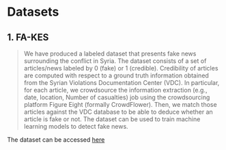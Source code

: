 # Datasets
## 1. FA-KES
>We have produced a labeled dataset that presents fake news surrounding the conflict in Syria. The dataset consists of a set of articles/news labeled by 0 (fake) or 1 (credible). Credibility of articles are computed with respect to a ground truth information obtained from the Syrian Violations Documentation Center  (VDC). In particular, for each article, we crowdsource the information extraction (e.g., date, location, Number of casualties) job using the crowdsourcing platform Figure Eight (formally CrowdFlower). Then, we match those articles against the VDC database to be able to deduce whether an article is fake or not. The dataset can be used to train machine learning models to detect fake news. 

The dataset can be accessed [here](https://zenodo.org/records/2607278)